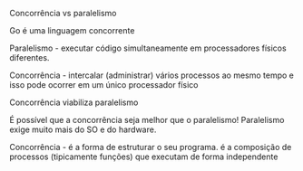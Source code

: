 Concorrência vs paralelismo

Go é uma linguagem concorrente

Paralelismo - executar código simultaneamente em processadores físicos diferentes.

Concorrência - intercalar (administrar) vários processos ao mesmo tempo e isso pode
ocorrer em um único processador físico

Concorrência viabiliza paralelismo

É possível que a concorrência seja melhor que o paralelismo!
Paralelismo exige muito mais do SO e do hardware.

Concorrência - é a forma de estruturar o seu programa.
é a composição de processos (tipicamente funções) que executam de forma independente
